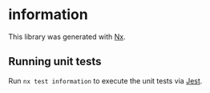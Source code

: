 # information

This library was generated with [Nx](https://nx.dev).

## Running unit tests

Run `nx test information` to execute the unit tests via [Jest](https://jestjs.io).
